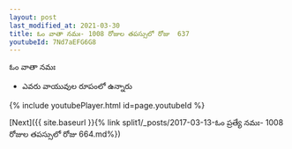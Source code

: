 ```yaml
---
layout: post
last_modified_at: 2021-03-30
title: ఓం వాతా నమః- 1008 రోజుల తపస్సులో రోజు  637
youtubeId: 7Nd7aEFG6G8
---
```

 
 
 ఓం వాతా నమః  
 
 -  ఎవరు వాయువుల రూపంలో ఉన్నారు 
 
  
 
  
 
 
 
 
 
 


{% include youtubePlayer.html id=page.youtubeId %}
 
[Next]({{ site.baseurl }}{% link  split1/_posts/2017-03-13-ఓం ప్రత్యే నమః- 1008 రోజుల తపస్సులో రోజు  664.md%})
 
